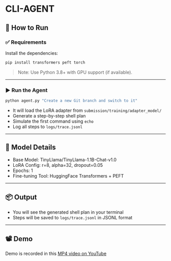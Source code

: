 # CLI-AGENT

## 🚀 How to Run

### ✅ Requirements

Install the dependencies:

```bash
pip install transformers peft torch
```

> Note: Use Python 3.8+ with GPU support (if available).

---

### ▶️ Run the Agent

```bash
python agent.py "Create a new Git branch and switch to it"
```

- It will load the LoRA adapter from `submission/training/adapter_model/`
- Generate a step-by-step shell plan
- Simulate the first command using `echo`
- Log all steps to `logs/trace.jsonl`

---

## 🧠 Model Details

- Base Model: TinyLlama/TinyLlama-1.1B-Chat-v1.0  
- LoRA Config: r=8, alpha=32, dropout=0.05  
- Epochs: 1  
- Fine-tuning Tool: HuggingFace Transformers + PEFT

---

## 📦 Output

- You will see the generated shell plan in your terminal
- Steps will be saved to `logs/trace.jsonl` in JSONL format

---

## 📽️ Demo

Demo is recorded in this [MP4 video on YouTube](https://youtu.be/ztonhOArkJY?feature=shared) 
